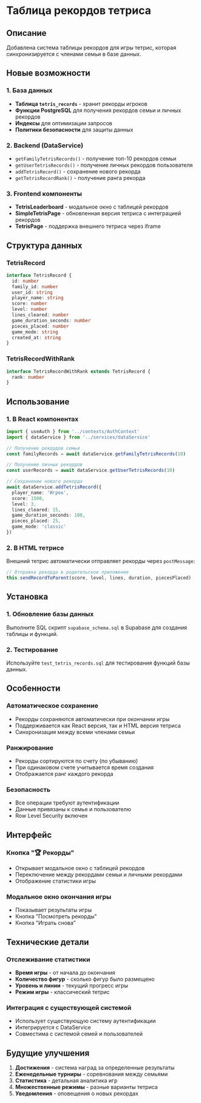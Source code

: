 # Таблица рекордов тетриса

## Описание

Добавлена система таблицы рекордов для игры тетрис, которая синхронизируется с членами семьи в базе данных.

## Новые возможности

### 1. База данных
- **Таблица `tetris_records`** - хранит рекорды игроков
- **Функции PostgreSQL** для получения рекордов семьи и личных рекордов
- **Индексы** для оптимизации запросов
- **Политики безопасности** для защиты данных

### 2. Backend (DataService)
- `getFamilyTetrisRecords()` - получение топ-10 рекордов семьи
- `getUserTetrisRecords()` - получение личных рекордов пользователя
- `addTetrisRecord()` - сохранение нового рекорда
- `getTetrisRecordRank()` - получение ранга рекорда

### 3. Frontend компоненты
- **TetrisLeaderboard** - модальное окно с таблицей рекордов
- **SimpleTetrisPage** - обновленная версия тетриса с интеграцией рекордов
- **TetrisPage** - поддержка внешнего тетриса через iframe

## Структура данных

### TetrisRecord
```typescript
interface TetrisRecord {
  id: number
  family_id: number
  user_id: string
  player_name: string
  score: number
  level: number
  lines_cleared: number
  game_duration_seconds: number
  pieces_placed: number
  game_mode: string
  created_at: string
}
```

### TetrisRecordWithRank
```typescript
interface TetrisRecordWithRank extends TetrisRecord {
  rank: number
}
```

## Использование

### 1. В React компонентах
```typescript
import { useAuth } from '../contexts/AuthContext'
import { dataService } from '../services/dataService'

// Получение рекордов семьи
const familyRecords = await dataService.getFamilyTetrisRecords(10)

// Получение личных рекордов
const userRecords = await dataService.getUserTetrisRecords(10)

// Сохранение нового рекорда
await dataService.addTetrisRecord({
  player_name: 'Игрок',
  score: 1500,
  level: 3,
  lines_cleared: 15,
  game_duration_seconds: 180,
  pieces_placed: 25,
  game_mode: 'classic'
})
```

### 2. В HTML тетрисе
Внешний тетрис автоматически отправляет рекорды через `postMessage`:
```javascript
// Отправка рекорда в родительское приложение
this.sendRecordToParent(score, level, lines, duration, piecesPlaced)
```

## Установка

### 1. Обновление базы данных
Выполните SQL скрипт `supabase_schema.sql` в Supabase для создания таблицы и функций.

### 2. Тестирование
Используйте `test_tetris_records.sql` для тестирования функций базы данных.

## Особенности

### Автоматическое сохранение
- Рекорды сохраняются автоматически при окончании игры
- Поддерживается как React версия, так и HTML версия тетриса
- Синхронизация между всеми членами семьи

### Ранжирование
- Рекорды сортируются по счету (по убыванию)
- При одинаковом счете учитывается время создания
- Отображается ранг каждого рекорда

### Безопасность
- Все операции требуют аутентификации
- Данные привязаны к семье и пользователю
- Row Level Security включен

## Интерфейс

### Кнопка "🏆 Рекорды"
- Открывает модальное окно с таблицей рекордов
- Переключение между рекордами семьи и личными рекордами
- Отображение статистики игры

### Модальное окно окончания игры
- Показывает результаты игры
- Кнопка "Посмотреть рекорды"
- Кнопка "Играть снова"

## Технические детали

### Отслеживание статистики
- **Время игры** - от начала до окончания
- **Количество фигур** - сколько фигур было размещено
- **Уровень и линии** - текущий прогресс игры
- **Режим игры** - классический тетрис

### Интеграция с существующей системой
- Использует существующую систему аутентификации
- Интегрируется с DataService
- Совместима с системой семей и пользователей

## Будущие улучшения

1. **Достижения** - система наград за определенные результаты
2. **Еженедельные турниры** - соревнования между семьями
3. **Статистика** - детальная аналитика игр
4. **Множественные режимы** - разные варианты тетриса
5. **Уведомления** - оповещения о новых рекордах
